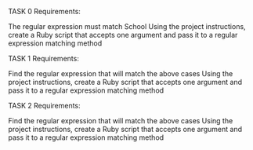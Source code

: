 TASK 0
Requirements:

The regular expression must match School
Using the project instructions, create a Ruby script that accepts one argument and pass it to a regular expression matching method

TASK 1
Requirements:

Find the regular expression that will match the above cases
Using the project instructions, create a Ruby script that accepts one argument and pass it to a regular expression matching method

TASK 2
Requirements:

Find the regular expression that will match the above cases
Using the project instructions, create a Ruby script that accepts one argument and pass it to a regular expression matching method
